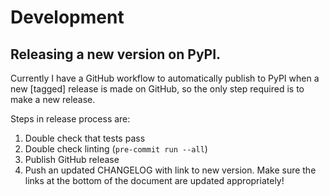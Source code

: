 # Development

## Releasing a new version on PyPI.

Currently I have a GitHub workflow to automatically publish to PyPI when a new
[tagged] release is made on GitHub, so the only step required is to make a new
release.

Steps in release process are:

1. Double check that tests pass
2. Double check linting (`pre-commit run --all`)
3. Publish GitHub release
4. Push an updated CHANGELOG with link to new version.
  Make sure the links at the bottom of the document are updated appropriately!
